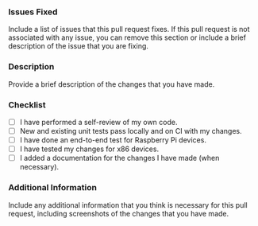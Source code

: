 ### Issues Fixed

Include a list of issues that this pull request fixes. If this pull request is not associated with any issue, you can remove this section or include a brief description of the issue that you are fixing.

### Description

Provide a brief description of the changes that you have made.

### Checklist

- [ ] I have performed a self-review of my own code.
- [ ] New and existing unit tests pass locally and on CI with my changes.
- [ ] I have done an end-to-end test for Raspberry Pi devices.
- [ ] I have tested my changes for x86 devices.
- [ ] I added a documentation for the changes I have made (when necessary).

### Additional Information

Include any additional information that you think is necessary for this pull request, including screenshots of the changes that you have made.
